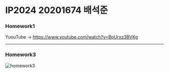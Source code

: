 # IP2024 20201674 배석준
### Homework1
YuouTube -> https://www.youtube.com/watch?v=BpUrxz3BVKg


--------------------------------------------


### Homework3
![homework3](https://github.com/user-attachments/assets/2469eb55-a705-45b8-b57f-2e624200f16c)
